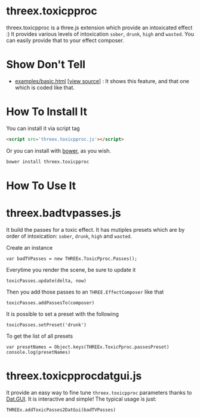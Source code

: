 threex.toxicpproc
=================

threex.toxicpproc is a three.js extension which provide an intoxicated effect :)
It provides various levels of intoxication
```sober```,
```drunk```,
```high``` and
```wasted```.
You can easily provide that to your effect composer.

Show Don't Tell
===============
* [examples/basic.html](http://jeromeetienne.github.io/threex.toxicpproc/examples/basic.html)
\[[view source](https://github.com/jeromeetienne/threex.toxicpproc/blob/master/examples/basic.html)\] :
It shows this feature, and that one which is coded like that.

How To Install It
=================

You can install it via script tag

```html
<script src='threex.toxicpproc.js'></script>
```

Or you can install with [bower](http://bower.io/), as you wish.

```bash
bower install threex.toxicpproc
```

How To Use It
=============

threex.badtvpasses.js
=====================
It build the passes for a toxic effect. It has mutiples presets which are by 
order of intoxication: ```sober```, ```drunk```, ```high``` and ```wasted```.

Create an instance

```
var badTVPasses	= new THREEx.ToxicPproc.Passes();
```

Everytime you render the scene, be sure to update it

```
toxicPasses.update(delta, now)		
```

Then you add those passes to an ```THREE.EffectComposer``` like that

```
toxicPasses.addPassesTo(composer)
```

It is possible to set a preset with the following

```
toxicPasses.setPreset('drunk')
```

To get the list of all presets

```
var presetNames	= Object.keys(THREEx.ToxicPproc.passesPreset)
console.log(presetNames)
```

threex.toxicpprocdatgui.js
==========================

It provide an easy way to fine tune ```threex.toxicpproc``` parameters
thanks to  [Dat.GUI](https://code.google.com/p/dat-gui/). 
It is interactive and simple! The typical usage is just:

```
THREEx.addToxicPasses2DatGui(badTVPasses)
```
